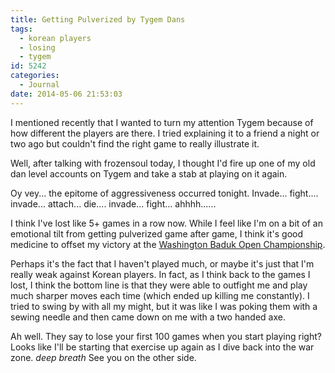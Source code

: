 ```yaml
---
title: Getting Pulverized by Tygem Dans
tags:
  - korean players
  - losing
  - tygem
id: 5242
categories:
  - Journal
date: 2014-05-06 21:53:03
---
```


I mentioned recently that I wanted to turn my attention Tygem because of how different the players are there. I tried explaining it to a friend a night or two ago but couldn't find the right game to really illustrate it.

Well, after talking with frozensoul today, I thought I'd fire up one of my old dan level accounts on Tygem and take a stab at playing on it again.

Oy vey... the epitome of aggressiveness occurred tonight. Invade... fight.... invade... attach... die.... invade... fight... ahhhh......

I think I've lost like 5+ games in a row now. While I feel like I'm on a bit of an emotional tilt from getting pulverized game after game, I think it's good medicine to offset my victory at the [Washington Baduk Open Championship](http://www.bengozen.com/1st-washington-open-baduk-championship-part-ii/ "1st Washington Open Baduk Championship — Part II").

Perhaps it's the fact that I haven't played much, or maybe it's just that I'm really weak against Korean players. In fact, as I think back to the games I lost, I think the bottom line is that they were able to outfight me and play much sharper moves each time (which ended up killing me constantly). I tried to swing by with all my might, but it was like I was poking them with a sewing needle and then came down on me with a two handed axe.

Ah well. They say to lose your first 100 games when you start playing right? Looks like I'll be starting that exercise up again as I dive back into the war zone. *deep breath* See you on the other side.